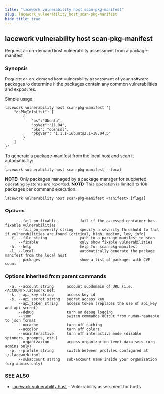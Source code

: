 ```yaml
---
title: "lacework vulnerability host scan-pkg-manifest"
slug: lacework_vulnerability_host_scan-pkg-manifest
hide_title: true
---
```


## lacework vulnerability host scan-pkg-manifest

Request an on-demand host vulnerability assessment from a package-manifest

### Synopsis

Request an on-demand host vulnerability assessment of your software packages to
determine if the packages contain any common vulnerabilities and exposures.

Simple usage:

    lacework vulnerability host scan-pkg-manifest '{
        "osPkgInfoList": [
            {
                "os":"Ubuntu",
                "osVer":"18.04",
                "pkg": "openssl",
                "pkgVer": "1.1.1-1ubuntu2.1~18.04.5"
            }
        ]
    }'

To generate a package-manifest from the local host and scan it automatically:

    lacework vulnerability host scan-pkg-manifest --local

**NOTE:** Only packages managed by a package manager for supported operating systems are reported.
**NOTE:** This operation is limited to 10k packages per command execution.

```
lacework vulnerability host scan-pkg-manifest <manifest> [flags]
```

### Options

```
      --fail_on_fixable           fail if the assessed container has fixable vulnerabilities
      --fail_on_severity string   specify a severity threshold to fail if vulnerabilities are found (critical, high, medium, low, info)
  -f, --file string               path to a package manifest to scan
      --fixable                   only show fixable vulnerabilities
  -h, --help                      help for scan-pkg-manifest
  -l, --local                     automatically generate the package manifest from the local host
      --packages                  show a list of packages with CVE count
```

### Options inherited from parent commands

```
  -a, --account string      account subdomain of URL (i.e. <ACCOUNT>.lacework.net)
  -k, --api_key string      access key id
  -s, --api_secret string   secret access key
      --api_token string    access token (replaces the use of api_key and api_secret)
      --debug               turn on debug logging
      --json                switch commands output from human-readable to json format
      --nocache             turn off caching
      --nocolor             turn off colors
      --noninteractive      turn off interactive mode (disable spinners, prompts, etc.)
      --organization        access organization level data sets (org admins only)
  -p, --profile string      switch between profiles configured at ~/.lacework.toml
      --subaccount string   sub-account name inside your organization (org admins only)
```

### SEE ALSO

* [lacework vulnerability host](lacework_vulnerability_host.md)	 - Vulnerability assessment for hosts

